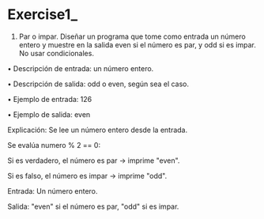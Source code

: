 # Exercise1_
1. Par o impar.
Diseñar un programa que tome como entrada un número entero y muestre en la salida even si el número es
par, y odd si es impar. No usar condicionales.

• Descripción de entrada: un número entero.

• Descripción de salida: odd o even, según sea el caso.

• Ejemplo de entrada:
126

• Ejemplo de salida:
even



Explicación:
Se lee un número entero desde la entrada.

Se evalúa numero % 2 == 0:

Si es verdadero, el número es par → imprime "even".

Si es falso, el número es impar → imprime "odd".

Entrada: Un número entero.

Salida: "even" si el número es par, "odd" si es impar.

